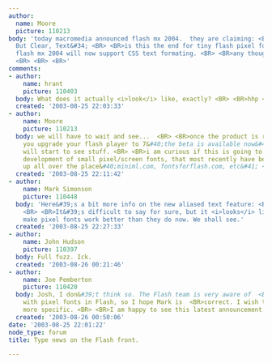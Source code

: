 ```yaml
---
author:
  name: Moore
  picture: 110213
body: 'today macromedia announced flash mx 2004.  they are claiming: <BR> <BR>&#34;Small,
  But Clear, Text&#34; <BR> <BR>is this the end for tiny flash pixel fonts? <BR> <BR>also
  flash mx 2004 will now support CSS text formating. <BR> <BR>any thoughts? <BR> <BR>-jm
  <BR> <BR> <BR>'
comments:
- author:
    name: hrant
    picture: 110403
  body: What does it actually <i>look</i> like, exactly? <BR> <BR>hhp <BR>
  created: '2003-08-25 22:03:33'
- author:
    name: Moore
    picture: 110213
  body: we will have to wait and see...  <BR> <BR>once the product is released and
    you upgrade your flash player to 7&#40;the beta is available now&#41; then we
    will start to see stuff. <BR> <BR>i am curious if this is going to hault any further
    development of small pixel/screen fonts, that most recently have been turning
    up all over the place&#40;miniml.com, fontsforflash.com, etc&#41; <BR> <BR>-jm
  created: '2003-08-25 22:11:42'
- author:
    name: Mark Simonson
    picture: 110448
  body: 'Here&#39;s a bit more info on the new aliased text feature: <BR> <BR><a href="http://www.macromedia.com/software/flash/productinfo/features/static_tour/text/index.html#05">http://www.macromedia.com/software/flash/productinfo/features/static_tour/text/index.html#05</a>
    <BR> <BR>It&#39;s difficult to say for sure, but it <i>looks</i> like it may actually
    make pixel fonts work better than they do now. We shall see.'
  created: '2003-08-25 22:27:33'
- author:
    name: John Hudson
    picture: 110397
  body: Full fuzz. Ick.
  created: '2003-08-26 00:21:46'
- author:
    name: Joe Pemberton
    picture: 110420
  body: Josh, I don&#39;t think so. The Flash team is very aware of  <BR>current gripes
    with pixel fonts in Flash, so I hope Mark is  <BR>correct. I wish they&#39;d be
    more specific. <BR> <BR>I am happy to see this latest announcement.
  created: '2003-08-26 00:50:06'
date: '2003-08-25 22:01:22'
node_type: forum
title: Type news on the Flash front.

---
```

